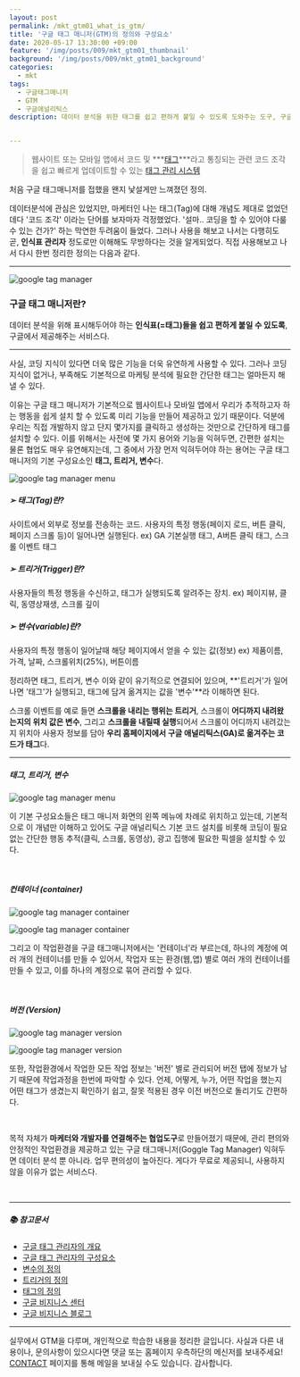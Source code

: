 ```yaml
---
layout: post
permalink: /mkt_gtm01_what_is_gtm/
title: '구글 태그 매니저(GTM)의 정의와 구성요소'
date: 2020-05-17 13:30:00 +09:00
feature: '/img/posts/009/mkt_gtm01_thumbnail'
background: '/img/posts/009/mkt_gtm01_background'
categories:
  - mkt
tags:
  - 구글태그매니저
  - GTM
  - 구글애널리틱스
description: 데이터 분석을 위한 태그를 쉽고 편하게 붙일 수 있도록 도와주는 도구, 구글 태그 매니저의 개념과 구성요소를 소개합니다.


---
```


> 웹사이트 또는 모바일 앱에서 코드 및 ***[태그](https://support.google.com/tagmanager/answer/3281060)***라고 통칭되는 관련 코드 조각을 쉽고 빠르게 업데이트할 수 있는 [태그 관리 시스템](https://en.wikipedia.org/wiki/Tag_management_system)

처음 구글 태그매니저를 접했을 왠지 낯설게만 느껴졌던 정의.

데이터분석에 관심은 있었지만, 마케터인 나는 태그(Tag)에 대해 개념도 제대로 없었던데다 '코드 조각' 이라는 단어를 보자마자 걱정했었다. '설마.. 코딩을 할 수 있어야 다룰 수 있는 건가?' 하는 막연한 두려움이 들었다. 그러나 사용을 해보고 나서는 다행히도 곧, **인식표 관리자** 정도로만 이해해도 무방하다는 것을 알게되었다. 직접 사용해보고 나서 다시 한번 정리한 정의는 다음과 같다.

------

![google tag manager](/img/posts/009/01.jpg)

### 구글 태그 매니저란?

데이터 분석을 위해 표시해두어야 하는 **인식표(=태그)들을 쉽고 편하게 붙일 수 있도록**, 구글에서 제공해주는 서비스다.

------

사실, 코딩 지식이 있다면 더욱 많은 기능을 더욱 유연하게 사용할 수 있다. 그러나 코딩 지식이 없거나, 부족해도 기본적으로 마케팅 분석에 필요한 간단한 태그는 얼마든지 해낼 수 있다.

이유는 구글 태그 매니저가 기본적으로 웹사이트나 모바일 앱에서 우리가 추적하고자 하는 행동을 쉽게 설치 할 수 있도록 미리 기능을 만들어 제공하고 있기 때문이다. 덕분에 우리는 직접 개발하지 않고 단지 몇가지를 클릭하고 생성하는 것만으로 간단하게 태그를 설치할 수 있다. 이를 위해서는 사전에 몇 가지 용어와 기능을 익혀두면, 간편한 설치는 물론 협업도 매우 유연해지는데, 그 중에서 가장 먼저 익혀두어야 하는 용어는 구글 태그 매니저의 기본 구성요소인 **태그, 트리거, 변수**다.

![google tag manager menu](/img/posts/009/07.jpg)

##### ➢ 태그(Tag)란?

사이트에서 외부로 정보를 전송하는 코드. 사용자의 특정 행동(페이지 로드, 버튼 클릭, 페이지 스크롤 등)이 일어나면 실행된다. ex) GA 기본실행 태그, A버튼 클릭 태그, 스크롤 이벤트 태그

##### ➢ 트리거(Trigger)란?

사용자들의 특정 행동을 수신하고, 태그가 실행되도록 알려주는 장치.  ex) 페이지뷰, 클릭, 동영상재생, 스크롤 깊이

##### ➢ 변수(variable)란?

사용자의 특정 행동이 일어날때 해당 페이지에서 얻을 수 있는 값(정보) ex) 제품이름, 가격, 날짜, 스크롤위치(25%), 버튼이름

정리하면 태그, 트리거, 변수 이와 같이 유기적으로 연결되어 있으며, **'트리거'가 일어나면 '태그'가 실행되고, 태그에 담겨 옮겨지는 값을 '변수'**라 이해하면 된다. 

스크롤 이벤트를 예로 들면 **스크롤을 내리는 행위는 트리거**, 스크롤이 **어디까지 내려왔는지의 위치 값은 변수**, 그리고 **스크롤을 내릴때 실행**되어서 스크롤이 어디까지 내려갔는지 위치아 사용자 정보를 담아 **우리 홈페이지에서 구글 애널리틱스(GA)로 옮겨주는 코드가 태그**다.

------

##### 태그, 트리거, 변수

![google tag manager menu](/img/posts/009/02.jpg)

이 기본 구성요소들은 태그 매니저 화면의 왼쪽 메뉴에 차례로 위치하고 있는데, 기본적으로 이 개념만 이해하고 있어도 구글 애널리틱스 기본 코드 설치를 비롯해 코딩이 필요없는 간단한 행동 추적(클릭, 스크롤, 동영상), 광고 집행에 필요한 픽셀을 설치할 수 있다.

<br>

##### 컨테이너 (container)

![google tag manager container](/img/posts/009/03.jpg)

![google tag manager container](/img/posts/009/04.jpg)

그리고 이 작업환경을 구글 태그매니저에서는 '컨테이너'라 부르는데, 하나의 계정에 여러 개의 컨테이너를 만들 수 있어서, 작업자 또는 환경(웹,앱) 별로 여러 개의 컨테이너를 만들 수 있고, 이를 하나의 계정으로 묶어 관리할 수 있다.

<br>

##### 버전 (Version)

![google tag manager version](/img/posts/009/05.jpg)

![google tag manager version](/img/posts/009/06.jpg)

또한, 작업환경에서 작업한 모든 작업 정보는 '버전' 별로 관리되어 버전 탭에 정보가 남기 때문에 작업과정을 한번에 파악할 수 있다. 언제, 어떻게, 누가, 어떤 작업을 했는지 어떤 태그가 생겼는지 확인하기 쉽고, 잘못 적용된 경우 이전 버전으로 돌리기도 간편하다. 

<br>

목적 자체가 **마케터와 개발자를 연결해주는 협업도구**로 만들어졌기 때문에, 관리 편의와 안정적인 작업환경을 제공하고 있는 구글 태그매니저(Goggle Tag Manager) 익혀두면 데이터 분석 뿐 아니라. 업무 편의성이 높아진다. 게다가 무료로 제공되니, 사용하지 않을 이유가 없는 서비스다.

<br>

------

##### 📚 참고문서

- [구글 태그 관리자의 개요](https://support.google.com/tagmanager/answer/6102821)
- [구글 태그 관리자의 구성요소](https://support.google.com/tagmanager/answer/6103657)
- [변수의 정의](https://support.google.com/tagmanager/topic/7683268)
- [트리거의 정의](https://support.google.com/tagmanager/topic/7679384)
- [태그의 정의](https://support.google.com/tagmanager/answer/3281060)
- [구글 비지니스 센터](https://marketingplatform.google.com/)
- [구글 비지니스 블로그](https://www.blog.google/products/marketingplatform/)

------

실무에서 GTM을 다루며, 개인적으로 학습한 내용을 정리한 글입니다. 사실과 다른 내용이나, 문의사항이 있으시다면 댓글 또는 홈페이지 우측하단의 메신저를 보내주세요! [CONTACT](https://nohze.com/contact) 페이지를 통해 메일을 보내실 수도 있습니다. 감사합니다.<br><br>